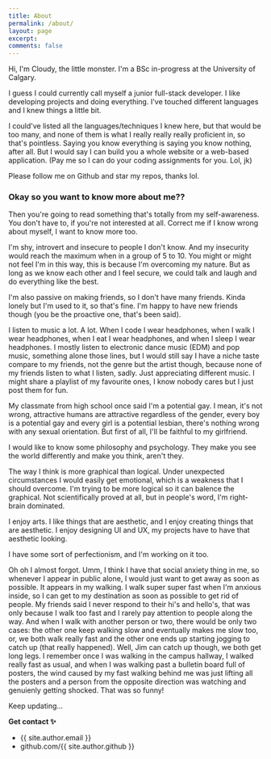 ```yaml
---
title: About
permalink: /about/
layout: page
excerpt: 
comments: false
---
```


Hi, I'm Cloudy, the little monster. I'm a BSc in-progress at the University of Calgary.  

I guess I could currently call myself a junior full-stack developer. I like developing projects and doing everything. I've touched different languages and I knew things a little bit.  

I could've listed all the languages/techniques I knew here, but that would be too many, and none of them is what I really really really proficient in, so that's pointless. Saying you know everything is saying you know nothing, after all. But I would say I can build you a whole website or a web-based application. (Pay me so I can do your coding assignments for you. Lol, jk)

Please follow me on Github and star my repos, thanks lol.

### Okay so you want to know more about me??

Then you're going to read something that's totally from my self-awareness. You don't have to, if you're not interested at all. Correct me if I know wrong about myself, I want to know more too.

I'm shy, introvert and insecure to people I don't know. And my insecurity would reach the maximum when in a group of 5 to 10. You might or might not feel I'm in this way, this is because I'm overcoming my nature. But as long as we know each other and I feel secure, we could talk and laugh and do everything like the best. 

I'm also passive on making friends, so I don't have many friends. Kinda lonely but I'm used to it, so that's fine. I'm happy to have new friends though (you be the proactive one, that's been said).

I listen to music a lot. A lot. When I code I wear headphones, when I walk I wear headphones, when I eat I wear headphones, and when I sleep I wear headphones. I mostly listen to electronic dance music (EDM) and pop music, something alone those lines, but I would still say I have a niche taste compare to my friends, not the genre but the artist though, because none of my friends listen to what I listen, sadly. Just appreciating different music. I might share a playlist of my favourite ones, I know nobody cares but I just post them for fun.

My classmate from high school once said I'm a potential gay. I mean, it's not wrong, attractive humans are attractive regardless of the gender, every boy is a potential gay and every girl is a potential lesbian, there's nothing wrong with any sexual orientation. But first of all, I'll be faithful to my girlfriend.

I would like to know some philosophy and psychology. They make you see the world differently and make you think, aren't they.

The way I think is more graphical than logical. Under unexpected circumstances I would easily get emotional, which is a weakness that I should overcome. I'm trying to be more logical so it can balence the graphical. Not scientifically proved at all, but in people's word, I'm right-brain dominated.

I enjoy arts. I like things that are aesthetic, and I enjoy creating things that are aesthetic. I enjoy designing UI and UX, my projects have to have that aesthetic looking.  

I have some sort of perfectionism, and I'm working on it too. 

Oh oh I almost forgot. Umm, I think I have that social anxiety thing in me, so whenever I appear in public alone, I would just want to get away as soon as possible. It appears in my walking. I walk super super fast when I'm anxious inside, so I can get to my destination as soon as possible to get rid of people. My friends said I never respond to their hi's and hello's, that was only because I walk too fast and I rarely pay attention to people along the way. And when I walk with another person or two, there would be only two cases: the other one keep walking slow and eventually makes me slow too, or, we both walk really fast and the other one ends up starting jogging to catch up (that really happened). Well, Jim can catch up though, we both get long legs. I remember once I was walking in the campus hallway, I walked really fast as usual, and when I was walking past a bulletin board full of posters, the wind caused by my fast walking behind me was just lifting all the posters and a person from the opposite direction was watching and genuienly getting shocked. That was so funny!


Keep updating...

**Get contact ✨**

- {{ site.author.email }}
- github.com/{{ site.author.github }}
